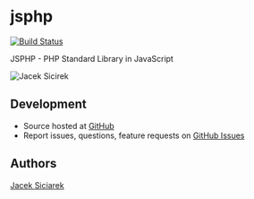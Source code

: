 jsphp
=====
[![Build Status](https://secure.travis-ci.org/siciarek/jsphp.png)](http://travis-ci.org/siciarek/jsphp)

JSPHP - PHP Standard Library in JavaScript

![Jacek Sicirek](https://twimg0-a.akamaihd.net/profile_images/2667570461/1a95184a52d0d978576f53f9a43acaf8.jpeg, "Jacek Siciarek")

## Development

- Source hosted at [GitHub](https://github.com/siciarek/jsphp)
- Report issues, questions, feature requests on [GitHub Issues](https://github.com/siciarek/jsphp/issues)

## Authors

[Jacek Siciarek](https://github.com/siciarek)
